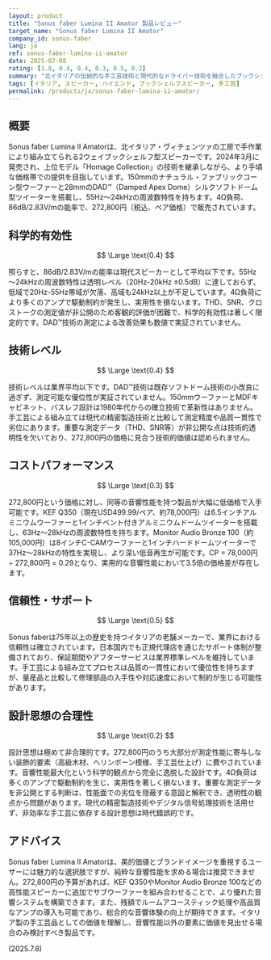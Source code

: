 ```yaml
---
layout: product
title: "Sonus faber Lumina II Amator 製品レビュー"
target_name: "Sonus faber Lumina II Amator"
company_id: sonus-faber
lang: ja
ref: sonus-faber-lumina-ii-amator
date: 2025-07-08
rating: [1.8, 0.4, 0.4, 0.3, 0.5, 0.2]
summary: "北イタリアの伝統的な手工芸技術と現代的なドライバー技術を融合したブックシェルフ型スピーカー。美しい木製仕上げとDAD™ツイーターを特徴とするが、272,800円という価格は同等性能を1/4の価格で提供する製品が存在する市場において、コストパフォーマンス面で大きな課題を抱えている。"
tags: [イタリア, スピーカー, ハイエンド, ブックシェルフスピーカー, 手工芸]
permalink: /products/ja/sonus-faber-lumina-ii-amator/
---
```


## 概要

Sonus faber Lumina II Amatorは、北イタリア・ヴィチェンツァの工房で手作業により組み立てられる2ウェイブックシェルフ型スピーカーです。2024年3月に発売され、上位モデル「Homage Collection」の技術を継承しながら、より手頃な価格帯での提供を目指しています。150mmのナチュラル・ファブリックコーン型ウーファーと28mmのDAD™（Damped Apex Dome）シルクソフトドーム型ツイーターを搭載し、55Hz～24kHzの周波数特性を持ちます。4Ω負荷、86dB/2.83V/mの能率で、272,800円（税込、ペア価格）で販売されています。

## 科学的有効性

$$ \Large \text{0.4} $$

照らすと、86dB/2.83V/mの能率は現代スピーカーとして平均以下です。55Hz～24kHzの周波数特性は透明レベル（20Hz-20kHz ±0.5dB）に達しておらず、低域で20Hz-55Hz帯域が欠落、高域も24kHz以上が不足しています。4Ω負荷により多くのアンプで駆動制約が発生し、実用性を損ないます。THD、SNR、クロストークの測定値が非公開のため客観的評価が困難で、科学的有効性は著しく限定的です。DAD™技術の測定による改善効果も数値で実証されていません。

## 技術レベル

$$ \Large \text{0.4} $$

技術レベルは業界平均以下です。DAD™技術は既存ソフトドーム技術の小改良に過ぎず、測定可能な優位性が実証されていません。150mmウーファーとMDFキャビネット、バスレフ設計は1980年代からの確立技術で革新性はありません。手工芸による組み立ては現代の精密製造技術と比較して測定精度や品質一貫性で劣位にあります。重要な測定データ（THD、SNR等）が非公開な点は技術的透明性を欠いており、272,800円の価格に見合う技術的価値は認められません。

## コストパフォーマンス

$$ \Large \text{0.3} $$

272,800円という価格に対し、同等の音響性能を持つ製品が大幅に低価格で入手可能です。KEF Q350（現在USD499.99/ペア、約78,000円）は6.5インチアルミニウムウーファーと1インチベント付きアルミニウムドームツイーターを搭載し、63Hz～28kHzの周波数特性を持ちます。Monitor Audio Bronze 100（約105,000円）は8インチC-CAMウーファーと1インチハードドームツイーターで37Hz～28kHzの特性を実現し、より深い低音再生が可能です。CP = 78,000円 ÷ 272,800円 = 0.29となり、実用的な音響性能において3.5倍の価格差が存在します。

## 信頼性・サポート

$$ \Large \text{0.5} $$

Sonus faberは75年以上の歴史を持つイタリアの老舗メーカーで、業界における信頼性は確立されています。日本国内でも正規代理店を通じたサポート体制が整備されており、保証期間やアフターサービスは業界標準レベルを維持しています。手工芸による組み立てプロセスは品質の一貫性において優位性を持ちますが、量産品と比較して修理部品の入手性や対応速度において制約が生じる可能性があります。

## 設計思想の合理性

$$ \Large \text{0.2} $$

設計思想は極めて非合理的です。272,800円のうち大部分が測定性能に寄与しない装飾的要素（高級木材、ヘリンボーン模様、手工芸仕上げ）に費やされています。音響性能最大化という科学的観点から完全に逸脱した設計です。4Ω負荷は多くのアンプで駆動制約を生じ、実用性を著しく損ないます。重要な測定データを非公開とする判断は、性能面での劣位を隠蔽する意図と解釈でき、透明性の観点から問題があります。現代の精密製造技術やデジタル信号処理技術を活用せず、非効率な手工芸に依存する設計思想は時代錯誤的です。

## アドバイス

Sonus faber Lumina II Amatorは、美的価値とブランドイメージを重視するユーザーには魅力的な選択肢ですが、純粋な音響性能を求める場合は推奨できません。272,800円の予算があれば、KEF Q350やMonitor Audio Bronze 100などの高性能スピーカーに追加でサブウーファーを組み合わせることで、より優れた音響システムを構築できます。また、残額でルームアコースティック処理や高品質なアンプの導入も可能であり、総合的な音響体験の向上が期待できます。イタリア製の手工芸品としての価値を理解し、音響性能以外の要素に価値を見出せる場合のみ検討すべき製品です。

(2025.7.8)